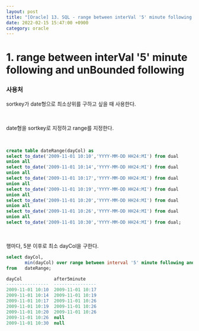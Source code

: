 ```yaml
---
layout: post
title: "[Oracle] 13. SQL - range between interVal '5' minute following and unBounded following"
date: 2022-02-15 15:47:00 +0900
category: oracle
---
```


# 1. range between interVal '5' minute following and unBounded following

### 사용처
sortkey가 date형으로 최소상위를 구하고 싶을 때 사용한다.

<br>

date형을 sortkey로 지정하고 range를 지정한다.

<br>

```sql
create table dateRange(dayCol) as
select to_date('2009-11-01 10:10','YYYY-MM-DD HH24:MI') from dual
union all
select to_date('2009-11-01 10:14','YYYY-MM-DD HH24:MI') from dual
union all
select to_date('2009-11-01 10:17','YYYY-MM-DD HH24:MI') from dual
union all
select to_date('2009-11-01 10:19','YYYY-MM-DD HH24:MI') from dual
union all
select to_date('2009-11-01 10:20','YYYY-MM-DD HH24:MI') from dual
union all
select to_date('2009-11-01 10:26','YYYY-MM-DD HH24:MI') from dual
union all
select to_date('2009-11-01 10:30','YYYY-MM-DD HH24:MI') from dual;
```

<br>

행마다, 5분 이후로 최소 dayCol을 구한다.


```sql
select dayCol,
       min(dayCol) over range between interval '5' minute following and unBounded following) as after5minute
from   dateRange;
```

```sql
dayCol            after5minute
----------------  ----------------
2009-11-01 10:10  2009-11-01 10:17
2009-11-01 10:14  2009-11-01 10:19
2009-11-01 10:17  2009-11-01 10:26
2009-11-01 10:19  2009-11-01 10:26
2009-11-01 10:20  2009-11-01 10:26
2009-11-01 10:26  null
2009-11-01 10:30  null
```